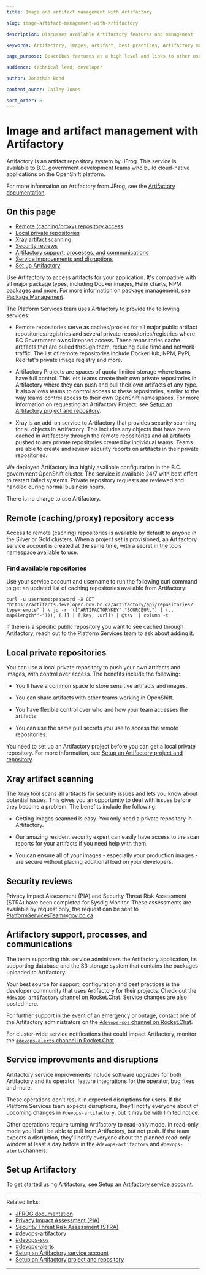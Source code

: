 ```yaml
---
title: Image and artifact management with Artifactory

slug: image-artifact-management-with-artifactory

description: Discusses available Artifactory features and management

keywords: Artifactory, images, artifact, best practices, Artifactory management, repositories, projects, service account

page_purpose: Describes features at a high level and links to other useful pages with information on Artifactory

audience: technical lead, developer

author: Jonathan Bond

content_owner: Cailey Jones

sort_order: 5
---
```


# Image and artifact management with Artifactory

Artifactory is an artifact repository system by JFrog. This service is available to B.C. government development teams who build cloud-native applications on the OpenShift platform.

For more information on Artifactory from JFrog, see the [Artifactory documentation](https://www.jfrog.com/confluence/site/documentation).

## On this page
- [Remote (caching/proxy) repository access](#remote-cachingproxy-repository-access)
- [Local private repositories](#local-private-repositories)
- [Xray artifact scanning](#xray-artifact-scanning)
- [Security reviews](#security-reviews)
- [Artifactory support, processes, and communications](#artifactory-support-processes-and-communications)
- [Service improvements and disruptions](#service-improvements-and-disruptions)
- [Set up Artifactory](#set-up-artifactory)

Use Artifactory to access artifacts for your application. It's compatible with all major package types, including Docker images, Helm charts, NPM packages and more. For more information on package management, see [Package Management](https://www.jfrog.com/confluence/display/JFROG/Package+Management).

The Platform Services team uses Artifactory to provide the following services:

* Remote repositories serve as caches/proxies for all major public artifact repositories/registries and several private repositories/registries where BC Government owns licensed access. These repositories cache artifacts that are pulled through them, reducing build time and network traffic. The list of remote repositories include DockerHub, NPM, PyPi, RedHat's private image registry and more.

* Artifactory Projects are spaces of quota-limited storage where teams have full control. This lets teams create their own private repositories in Artifactory where they can push and pull their own artifacts of any type. It also allows teams to control access to these repositories, similar to the way teams control access to their own OpenShift namespaces. For more information on requesting an Artifactory Project, see [Setup an Artifactory project and repository](../build-deploy-and-maintain-apps/setup-artifactory-project-repository.md).

* Xray is an add-on service to Artifactory that provides security scanning for all objects in Artifactory. This includes any objects that have been cached in Artifactory through the remote repositories and all artifacts pushed to any private repositories created by individual teams. Teams are able to create and review security reports on artifacts in their private repositories.

We deployed Artifactory in a highly available configuration in the B.C. government OpenShift cluster. The service is available 24/7 with best effort to restart failed systems. Private repository requests are reviewed and handled during normal business hours.

There is no charge to use Artifactory.

## Remote (caching/proxy) repository access

Access to remote (caching) repositories is available by default to anyone in the Silver or Gold clusters. When a project set is provisioned, an Artifactory service account is created at the same time, with a secret in the tools namespace available to use.

### Find available repositories
Use your service account and username to run the following curl command to get an updated list of caching repositories available from Artifactory:

`curl -u username:password -X GET "https://artifacts.developer.gov.bc.ca/artifactory/api/repositories?type=remote" | \
jq -r '(["ARTIFACTORYKEY","SOURCEURL"] | (., map(length*"-"))), (.[] | [.key, .url]) | @tsv' | column -t`

If there is a specific public repository you want to see cached through Artifactory, reach out to the Platform Services team to ask about adding it.

## Local private repositories
You can use a local private repository to push your own artifacts and images, with control over access. The benefits include the following:

* You'll have a common space to store sensitive artifacts and images.

* You can share artifacts with other teams working in OpenShift.

* You have flexible control over who and how your team accesses the artifacts.

* You can use the same pull secrets you use to access the remote repositories.

You need to set up an Artifactory project before you can get a local private repository. For more information, see [Setup an Artifactory project and repository](../build-deploy-and-maintain-apps/setup-artifactory-project-repository.md).

## Xray artifact scanning
The Xray tool scans all artifacts for security issues and lets you know about potential issues. This gives you an opportunity to deal with issues before they become a problem. The benefits include the following:

* Getting images scanned is easy. You only need a private repository in Artifactory.

* Our amazing resident security expert can easily have access to the scan reports for your artifacts if you need help with them.

* You can ensure all of your images - especially your production images - are secure without placing additional load on your developers.

## Security reviews

Privacy Impact Assessment (PIA) and Security Threat Risk Assessment (STRA) have been completed for Sysdig Monitor. These assessments are available by request only, the request can be sent to PlatformServicesTeam@gov.bc.ca.

## Artifactory support, processes, and communications

The team supporting this service administers the Artifactory application, its supporting database and the S3 storage system that contains the packages uploaded to Artifactory.

Your best source for support, configuration and best practices is the developer community that uses Artifactory for their projects. Check out the [`#devops-artifactory` channel on Rocket.Chat](https://chat.developer.gov.bc.ca/channel/devops-artifactory). Service changes are also posted here.

For further support in the event of an emergency or outage, contact one of the Artifactory administrators on the [`#devops-sos` channel on Rocket.Chat](https://chat.developer.gov.bc.ca/channel/devops-sos).

For cluster-wide service notifications that could impact Artifactory, monitor the [`#devops-alerts` channel in Rocket.Chat](https://chat.developer.gov.bc.ca/channel/devops-alerts).

## Service improvements and disruptions

Artifactory service improvements include software upgrades for both Artifactory and its operator, feature integrations for the operator, bug fixes and more.

These operations don't result in expected disruptions for users. If the Platform Services team expects disruptions, they'll notify everyone about of upcoming changes in `#devops-artifactory`, but it may be with limited notice.

Other operations require turning Artifactory to read-only mode. In read-only mode you'll still be able to pull from Artifactory, but not push. If the team expects a disruption, they'll notify everyone about the planned read-only window at least a day before in the `#devops-artifactory` and `#devops-alerts`channels.

## Set up Artifactory

To get started using Artifactory, see [Setup an Artifactory service account](../build-deploy-and-maintain-apps/setup-artifactory-service-account.md).

---
Related links:

* [JFROG documentation](https://www.jfrog.com/confluence/site/documentation)
* [Privacy Impact Assessment (PIA)](https://www2.gov.bc.ca/gov/content/governments/services-for-government/information-management-technology/privacy/privacy-impact-assessments)
* [Security Threat Risk Assessment (STRA)](https://www2.gov.bc.ca/gov/content/governments/services-for-government/information-management-technology/information-security/security-threat-and-risk-assessment)
* [#devops-artifactory](https://chat.developer.gov.bc.ca/channel/devops-artifactory)
* [#devops-sos](https://chat.developer.gov.bc.ca/channel/devops-sos)
* [#devops-alerts](https://chat.developer.gov.bc.ca/channel/devops-alerts)
* [Setup an Artifactory service account](../build-deploy-and-maintain-apps/setup-artifactory-service-account.md)
* [Setup an Artifactory project and repository](../build-deploy-and-maintain-apps/setup-artifactory-project-repository.md)

---
